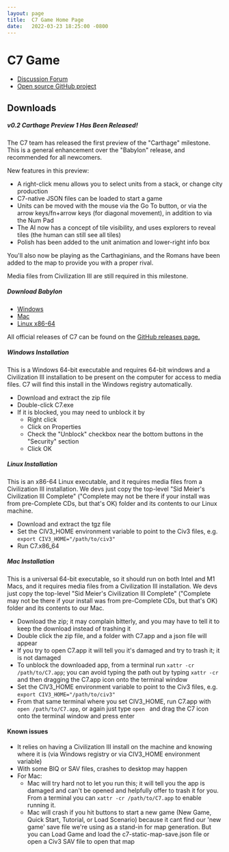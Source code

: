 ```yaml
---
layout: page
title:  C7 Game Home Page
date:   2022-03-23 18:25:00 -0800
---
```

# C7 Game

- [Discussion Forum](https://forums.civfanatics.com/forums/civ3-future-development.604/)
- [Open source GitHub project](https://github.com/C7-Game/Prototype)

## Downloads


##### v0.2 Carthage Preview 1 Has Been Released!

The C7 team has released the first preview of the "Carthage" milestone.  This is a general enhancement over the "Babylon" release, and recommended for all newcomers.

New features in this preview:

- A right-click menu allows you to select units from a stack, or change city production
- C7-native JSON files can be loaded to start a game
- Units can be moved with the mouse via the Go To button, or via the arrow keys/fn+arrow keys (for diagonal movement), in addition to via the Num Pad
- The AI now has a concept of tile visibility, and uses explorers to reveal tiles (the human can still see all tiles)
- Polish has been added to the unit animation and lower-right info box

You'll also now be playing as the Carthaginians, and the Romans have been added to the map to provide you with a proper rival.

Media files from Civilization III are still required in this milestone.

##### Download Babylon

* [Windows](https://github.com/C7-Game/Prototype/releases/download/v0.1-babylon/C7_0.1-Babylon-Windows.zip)
* [Mac](https://github.com/C7-Game/Prototype/releases/download/v0.1-babylon/C7_0.1-Babylon-Mac.zip)
* [Linux x86-64](https://github.com/C7-Game/Prototype/releases/download/v0.1-babylon/C7_0.1-Babylon-Linux-x86_64.zip)

All official releases of C7 can be found on the [GitHub releases page.](https://github.com/C7-Game/Prototype/releases/)

##### Windows Installation

This is a Windows 64-bit executable and requires 64-bit windows and a Civilization III installation to be present on the computer for access to media files. C7 will find this install in the Windows registry automatically.

- Download and extract the zip file
- Double-click C7.exe
- If it is blocked, you may need to unblock it by
  - Right click
  - Click on Properties
  - Check the "Unblock" checkbox near the bottom buttons in the "Security" section
  - Click OK

##### Linux Installation

This is an x86-64 Linux executable, and it requires media files from a Civilization III installation. We devs just copy the top-level "Sid Meier's Civilization III Complete" ("Complete may not be there if your install was from pre-Complete CDs, but that's OK) folder and its contents to our Linux machine.

- Download and extract the tgz file
- Set the CIV3_HOME environment variable to point to the Civ3 files, e.g. `export CIV3_HOME="/path/to/civ3"`
- Run C7.x86_64

##### Mac Installation

This is a universal 64-bit executable, so it should run on both Intel and M1 Macs, and it requires media files from a Civilization III installation. We devs just copy the top-level "Sid Meier's Civilization III Complete" ("Complete may not be there if your install was from pre-Complete CDs, but that's OK) folder and its contents to our Mac.

- Download the zip; it may complain bitterly, and you may have to tell it to keep the download instead of trashing it
- Double click the zip file, and a folder with C7.app and a json file will appear
- If you try to open C7.app it will tell you it's damaged and try to trash it; it is not damaged
- To unblock the downloaded app, from a terminal run `xattr -cr /path/to/C7.app`; you can avoid typing the path out by typing `xattr -cr ` and then dragging the C7.app icon onto the terminal window
- Set the CIV3_HOME environment variable to point to the Civ3 files, e.g. `export CIV3_HOME="/path/to/civ3"`
- From that same terminal where you set CIV3_HOME, run C7.app with `open /path/to/C7.app`, or again just type `open ` and drag the C7 icon onto the terminal window and press enter

#### Known issues

- It relies on having a Civilization III install on the machine and knowing where it is (via Windows registry or via CIV3_HOME environment variable)
- With some BIQ or SAV files, crashes to desktop may happen
- For Mac:
  - Mac will try hard not to let you run this; it will tell you the app is damaged and can't be opened and helpfully offer to trash it for you. From a terminal you can `xattr -cr /path/to/C7.app` to enable running it.
  - Mac will crash if you hit buttons to start a new game (New Game, Quick Start, Tutorial, or Load Scenario) because it cant find our 'new game' save file we're using as a stand-in for map generation. But you can Load Game and load the c7-static-map-save.json file or open a Civ3 SAV file to open that map
